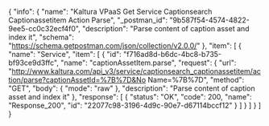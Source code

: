 {
  "info": {
    "name": "Kaltura VPaaS Get Service Captionsearch Captionassetitem Action Parse",
    "_postman_id": "9b587f54-4574-4822-9ee5-cc0c32ecf4f0",
    "description": "Parse content of caption asset and index it",
    "schema": "https://schema.getpostman.com/json/collection/v2.0.0/"
  },
  "item": [
    {
      "name": "Service",
      "item": [
        {
          "id": "f716ad8d-b6dc-4bc8-b735-bf93ce9d3ffc",
          "name": "captionAssetItem.parse",
          "request": {
            "url": "http://www.kaltura.com/api_v3/service/captionsearch_captionassetitem/action/parse?captionAssetId=%7B%7D&No Name=%7B%7D",
            "method": "GET",
            "body": {
              "mode": "raw"
            },
            "description": "Parse content of caption asset and index it"
          },
          "response": [
            {
              "status": "OK",
              "code": 200,
              "name": "Response_200",
              "id": "22077c98-3196-4d9c-90e7-d67114bccf12"
            }
          ]
        }
      ]
    }
  ]
}